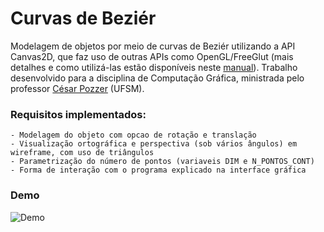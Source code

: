 # Curvas de Beziér

Modelagem de objetos por meio de curvas de Beziér utilizando a API Canvas2D, que faz uso de outras APIs como OpenGL/FreeGlut (mais detalhes e como utilizá-las estão disponíveis neste [manual](https://github.com/nikolascm/bezier_curves/blob/main/bezier_curves/Manual%20Canvas2D.pdf)). Trabalho desenvolvido para a disciplina de Computação Gráfica, ministrada pelo professor [César Pozzer](http://www-usr.inf.ufsm.br/~pozzer/) (UFSM).

### Requisitos implementados:
    - Modelagem do objeto com opcao de rotação e translação
    - Visualização ortográfica e perspectiva (sob vários ângulos) em wireframe, com uso de triângulos
    - Parametrização do número de pontos (variaveis DIM e N_PONTOS_CONT)
    - Forma de interação com o programa explicado na interface gráfica
 
### Demo

![Demo](https://github.com/nikolascm/bezier_curves/blob/main/bezier_curves.gif)